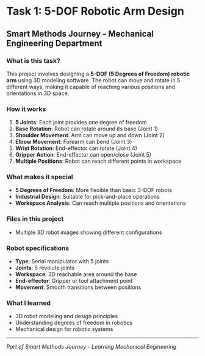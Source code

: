 # Task 1: 5-DOF Robotic Arm Design

## Smart Methods Journey - Mechanical Engineering Department

### What is this task?
This project involves designing a **5-DOF (5 Degrees of Freedom) robotic arm** using 3D modeling software. The robot can move and rotate in 5 different ways, making it capable of reaching various positions and orientations in 3D space.

### How it works
1. **5 Joints**: Each joint provides one degree of freedom
2. **Base Rotation**: Robot can rotate around its base (Joint 1)
3. **Shoulder Movement**: Arm can move up and down (Joint 2)
4. **Elbow Movement**: Forearm can bend (Joint 3)
5. **Wrist Rotation**: End-effector can rotate (Joint 4)
6. **Gripper Action**: End-effector can open/close (Joint 5)
7. **Multiple Positions**: Robot can reach different points in workspace

### What makes it special
- **5 Degrees of Freedom**: More flexible than basic 3-DOF robots
- **Industrial Design**: Suitable for pick-and-place operations
- **Workspace Analysis**: Can reach multiple positions and orientations

### Files in this project
- Multiple 3D robot images showing different configurations

### Robot specifications
- **Type**: Serial manipulator with 5 joints
- **Joints**: 5 revolute joints
- **Workspace**: 3D reachable area around the base
- **End-effector**: Gripper or tool attachment point
- **Movement**: Smooth transitions between positions

### What I learned
- 3D robot modeling and design principles
- Understanding degrees of freedom in robotics
- Mechanical design for robotic systems

---
*Part of Smart Methods Journey - Learning Mechanical Engineering*
